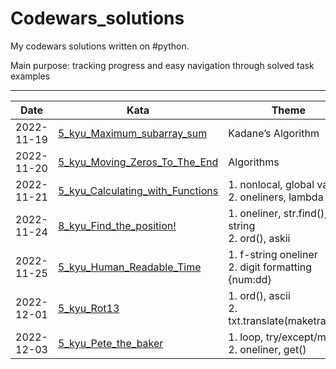 # Codewars_solutions  
My codewars solutions written on #python.

Main purpose: tracking progress and easy navigation through solved task examples   

---  
| Date       | Kata                             | Theme                                                |  
|------------|----------------------------------|------------------------------------------------------|  
| 2022-11-19 | [5_kyu_Maximum_subarray_sum](5_kyu_Maximum_subarray_sum.py)      | Kadane’s Algorithm                                   |  
| 2022-11-20 | [5_kyu_Moving_Zeros_To_The_End](https://github.com/SibDiP/Codewars_solutions/blob/main/5_kyu_Moving_Zeros_To_The_End.py)    | Algorithms                                           |  
| 2022-11-21 | [5_kyu_Calculating_with_Functions](https://github.com/SibDiP/Codewars_solutions/blob/main/5_kyu_Calculating%20with%20functions.py) | 1. nonlocal, global var<br>2. oneliners, lambda      |  
| 2022-11-24 | [8_kyu_Find_the_position!](https://github.com/SibDiP/Codewars_solutions/blob/main/8_kyu_Find_the_position!.py)         | 1. oneliner, str.find(), f-string<br>2. ord(), askii |  
| 2022-11-25 | [5_kyu_Human_Readable_Time](https://github.com/SibDiP/Codewars_solutions/blob/main/5_kyu_Human_Readable_Time.py)        | 1. f-string oneliner<br>2. digit formatting {num:dd} |  
| 2022-12-01 | [5_kyu_Rot13](https://github.com/SibDiP/Codewars_solutions/blob/main/5_kyu_Rot13.py)                      | 1. ord(), ascii<br>2. txt.translate(maketrans())     |  
| 2022-12-03 | [5_kyu_Pete_the_baker](https://github.com/SibDiP/Codewars_solutions/blob/main/5_kyu_Pete_the_baker.py)             | 1. loop, try/except/min()<br>2. oneliner, get()      |  
